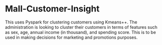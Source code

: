 # Mall-Customer-Insight
This uses Pyspark for clustering customers using Kmeans++. The administration is looking to cluster their customers in terms of features such as sex, age, annual income (in thousand), and spending score. This is to be used in making decisions for marketing and promotions purposes.
